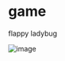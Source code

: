 # game
flappy ladybug

![image](https://github.com/brxtnn/game/assets/147254688/3b0c8a6b-c39f-4dc6-b974-4c565a803486)
